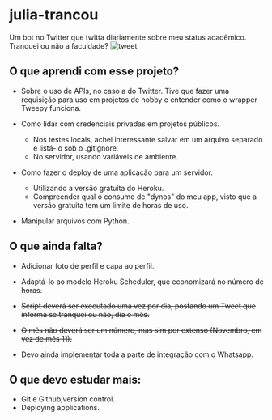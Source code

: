 # julia-trancou
Um bot no Twitter que twitta diariamente sobre meu status acadêmico. Tranquei ou não a faculdade?
![tweet](https://user-images.githubusercontent.com/85142222/140836287-61fa9d40-4166-4855-9d75-46e1e6782bba.png)

## O que aprendi com esse projeto?
- Sobre o uso de APIs, no caso a do Twitter. Tive que fazer uma requisição para uso em projetos de hobby e entender como o wrapper Tweepy funciona.

- Como lidar com credenciais privadas em projetos públicos.
  - Nos testes locais, achei interessante salvar em um arquivo separado e listá-lo sob o .gitignore.
  -  No servidor, usando variáveis de ambiente.

- Como fazer o deploy de uma aplicação para um servidor.
  - Utilizando a versão gratuita do Heroku.
  - Compreender qual o consumo de "dynos" do meu app, visto que a versão gratuita tem um limite de horas de uso.

- Manipular arquivos com Python.


## O que ainda falta?
- Adicionar foto de perfil e capa ao perfil.

- ~~Adaptá-lo ao modelo Heroku Scheduler, que economizará no número de horas.~~

- ~~Script deverá ser executado uma vez por dia, postando um Tweet que informa se tranquei ou não, dia e mês.~~

- ~~O mês não deverá ser um número, mas sim por extenso (Novembro, em vez de mês 11).~~

- Devo ainda implementar toda a parte de integração com o Whatsapp.


## O que devo estudar mais:
- Git e Github,version control.
- Deploying applications.

